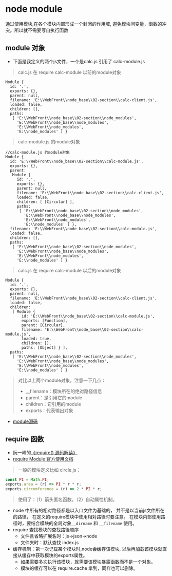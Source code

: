 node module
===
通过使用模块,在各个模块内部形成一个封闭的作用域,
避免模块间变量，函数的冲突。所以就不需要写自执行函数


## module 对象
* 下面是我定义的两个js文件，一个是calc.js 引用了 calc-module.js 
> calc.js 在 require calc-module 以前的module对象
```
Module {
  id: '.',
  exports: {},
  parent: null,
  filename: 'E:\\WebFront\\node_base\\02-section\\calc-client.js',
  loaded: false,
  children: [],
  paths:
   [ 'E:\\WebFront\\node_base\\02-section\\node_modules',
     'E:\\WebFront\\node_base\\node_modules',
     'E:\\WebFront\\node_modules',
     'E:\\node_modules' ] }
```
> calc-module.js 的module对象
```
//calc-module.js 的module对象
Module {
  id: 'E:\\WebFront\\node_base\\02-section\\calc-module.js',
  exports: {},
  parent:
   Module {
     id: '.',
     exports: {},
     parent: null,
     filename: 'E:\\WebFront\\node_base\\02-section\\calc-client.js',
     loaded: false,
     children: [ [Circular] ],
     paths:
      [ 'E:\\WebFront\\node_base\\02-section\\node_modules',
        'E:\\WebFront\\node_base\\node_modules',
        'E:\\WebFront\\node_modules',
        'E:\\node_modules' ] },
  filename: 'E:\\WebFront\\node_base\\02-section\\calc-module.js',
  loaded: false,
  children: [],
  paths:
   [ 'E:\\WebFront\\node_base\\02-section\\node_modules',
     'E:\\WebFront\\node_base\\node_modules',
     'E:\\WebFront\\node_modules',
     'E:\\node_modules' ] }
```
> calc.js 在 require calc-module 以后的module对象

```
Module {
  id: '.',
  exports: {},
  parent: null,
  filename: 'E:\\WebFront\\node_base\\02-section\\calc-client.js',
  loaded: false,
  children:
   [ Module {
       id: 'E:\\WebFront\\node_base\\02-section\\calc-module.js',
       exports: [Function],
       parent: [Circular],
       filename: 'E:\\WebFront\\node_base\\02-section\\calc-module.js',
       loaded: true,
       children: [],
       paths: [Object] } ],
  paths:
   [ 'E:\\WebFront\\node_base\\02-section\\node_modules',
     'E:\\WebFront\\node_base\\node_modules',
     'E:\\WebFront\\node_modules',
     'E:\\node_modules' ] }
```

> 对比以上两个module对象，注意一下几点：  
>* __filename：模块所在的绝对路径信息
>* parent：是引用它的module 
>* children：它引用的module
>* exports：代表输出对象

* [module源码](https://github.com/nodejs/node-v0.x-archive/blob/master/lib/module.js)

## require 函数

* 阮一峰的[《require() 源码解读》](http://www.ruanyifeng.com/blog/2015/05/require.html)
* [require Module 官方使用文档](https://nodejs.org/api/modules.html#modules_all_together)
> 一般的模块定义比如 circle.js：
```js
const PI = Math.PI;
exports.area = (r) => PI * r * r;
exports.circumference = (r) => 2 * PI * r;
```
> 使用了：（1）箭头匿名函数。（2）自动属性机制。
* node 中所有的相对路径都是以入口文件为基础的，
并不是以当前js文件所在的路径，
在定义的require模块中使用相对路径时要注意。
在模块内部使用路径时，要结合模块的全局对象`__dirname` 和
`__filename` 使用。
* require 查找模块的查找路径顺序
  * 文件且省略扩展名时：js->json->node
  * 文件夹时：默认查找 index.js
* 缓存机制：第一次记载某个模块时,node会缓存该模块,
以后再加载该模块就直接从缓存中获取模块的exports属性。
  * 如果需要多次执行该模块，就需要该模块暴露函数而不是一个对象。
  * 模块的缓存可以在 require.cache 拿到，同样也可以删除。
